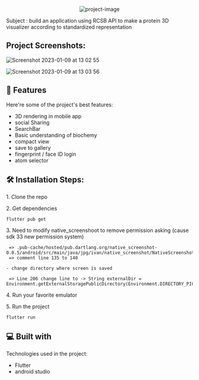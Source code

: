 <p align="center"><img src="https://socialify.git.ci/prownie/swifty-proteins/image?language=1&amp;name=1&amp;theme=Light" alt="project-image"></p>

<p id="description">Subject : build an application using RCSB API to make a protein 3D visualizer according to standardized representation</p>

<h2>Project Screenshots:</h2>

<!-- <img src="[url=https://postimg.cc/crpbDscK][img]https://i.postimg.cc/crpbDscK/Screenshot-2023-01-09-at-13-02-55.png[/img][/url]" alt="project-screenshot" width="400" height="400/">

<img src="[url=https://postimg.cc/1gH75D16][img]https://i.postimg.cc/1gH75D16/Screenshot-2023-01-09-at-13-03-56.png[/img][/url]" alt="project-screenshot" width="400" height="400/"> -->

![Screenshot 2023-01-09 at 13 02 55](https://user-images.githubusercontent.com/53308638/211306569-f35a1ab3-e70b-4676-b161-6f0430156c2a.png)

![Screenshot 2023-01-09 at 13 03 56](https://user-images.githubusercontent.com/53308638/211306551-c8914fdf-4483-4215-a545-8ed8b8ed077f.png)

  
  
<h2>🧐 Features</h2>

Here're some of the project's best features:

*   3D rendering in mobile app
*   social Sharing
*   SearchBar
*   Basic understanding of biochemy
*   compact view
*   save to gallery
*   fingerprint / face ID login
*   atom selector

<h2>🛠️ Installation Steps:</h2>

<p>1. Clone the repo</p>

<p>2. Get dependencies</p>

```
flutter pub get
```

<p>3. Need to modify native_screenshoot to remove permission asking (cause sdk 33 new permission system)</p>

``` 
 =>	.pub-cache/hosted/pub.dartlang.org/native_screenshot-0.0.5/android/src/main/java/jpg/ivan/native_screenshot/NativeScreenshotPlugin.java
 => comment line 135 to 140

- change directory where screen is saved 

 => Line 206 change line to -> String externalDir = Environment.getExternalStoragePublicDirectory(Environment.DIRECTORY_PICTURES).getAbsolutePath(); 
```

<p>4. Run your favorite emulator</p>

<p>5. Run the project</p>

```
flutter run
```

  
<h2>💻 Built with</h2>

Technologies used in the project:

*   Flutter
*   android studio

